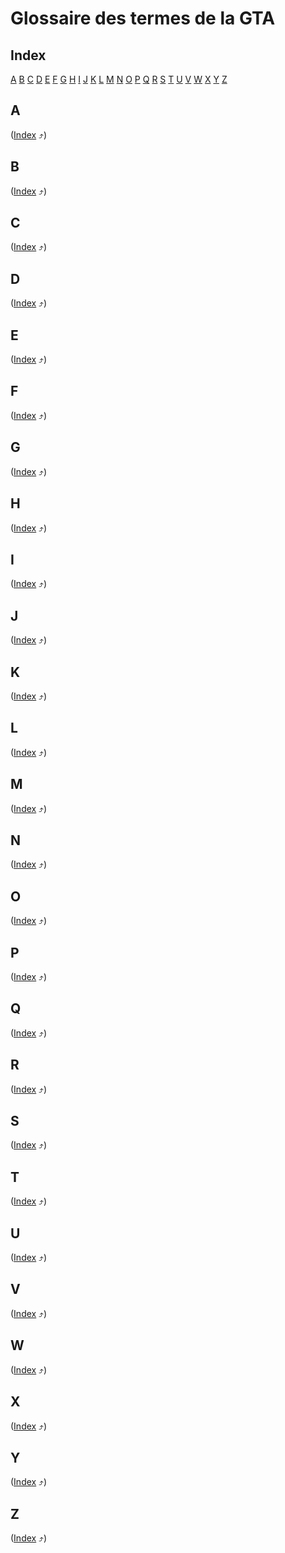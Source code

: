 # Glossaire des termes de la GTA

## Index

[A](#A) [B](#B) [C](#C) [D](#D) [E](#E) [F](#F) [G](#G) [H](#H) [I](#I) [J](#J) [K](#K) [L](#L) [M](#M) [N](#N) [O](#O) [P](#P) [Q](#Q) [R](#R) [S](#S) [T](#T) [U](#U) [V](#V) [W](#W) [X](#X) [Y](#Y) [Z](#Z) 


## A

([Index](#index) :arrow_heading_up:)

## B

([Index](#index) :arrow_heading_up:)

## C

([Index](#index) :arrow_heading_up:)

## D

([Index](#index) :arrow_heading_up:)

## E

([Index](#index) :arrow_heading_up:)

## F

([Index](#index) :arrow_heading_up:)

## G

([Index](#index) :arrow_heading_up:)

## H

([Index](#index) :arrow_heading_up:)

## I

([Index](#index) :arrow_heading_up:)

## J

([Index](#index) :arrow_heading_up:)

## K

([Index](#index) :arrow_heading_up:)

## L

([Index](#index) :arrow_heading_up:)

## M

([Index](#index) :arrow_heading_up:)

## N

([Index](#index) :arrow_heading_up:)

## O

([Index](#index) :arrow_heading_up:)

## P

([Index](#index) :arrow_heading_up:)

## Q

([Index](#index) :arrow_heading_up:)

## R

([Index](#index) :arrow_heading_up:)

## S

([Index](#index) :arrow_heading_up:)

## T

([Index](#index) :arrow_heading_up:)

## U

([Index](#index) :arrow_heading_up:)

## V

([Index](#index) :arrow_heading_up:)

## W

([Index](#index) :arrow_heading_up:)

## X

([Index](#index) :arrow_heading_up:)

## Y

([Index](#index) :arrow_heading_up:)

## Z

([Index](#index) :arrow_heading_up:)

